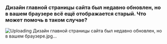 ### Дизайн главной страницы сайта был недавно обновлен, но в вашем браузере всё ещё отображается старый. Что может помочь в таком случае?

![Uploading Дизайн главной страницы сайта был недавно обновлен, но в вашем браузере.jpg…]()
